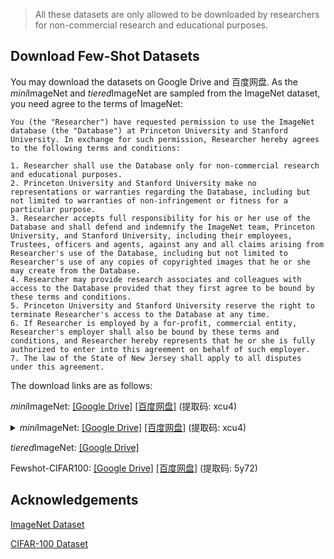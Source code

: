 > All these datasets are only allowed to be downloaded by researchers for non-commercial research and educational purposes. 

## Download Few-Shot Datasets

You may download the datasets on Google Drive and 百度网盘. As the *mini*ImageNet and *tiered*ImageNet are sampled from the ImageNet dataset, you need agree to the terms of ImageNet:

```
You (the "Researcher") have requested permission to use the ImageNet database (the "Database") at Princeton University and Stanford University. In exchange for such permission, Researcher hereby agrees to the following terms and conditions:

1. Researcher shall use the Database only for non-commercial research and educational purposes.
2. Princeton University and Stanford University make no representations or warranties regarding the Database, including but not limited to warranties of non-infringement or fitness for a particular purpose.
3. Researcher accepts full responsibility for his or her use of the Database and shall defend and indemnify the ImageNet team, Princeton University, and Stanford University, including their employees, Trustees, officers and agents, against any and all claims arising from Researcher's use of the Database, including but not limited to Researcher's use of any copies of copyrighted images that he or she may create from the Database.
4. Researcher may provide research associates and colleagues with access to the Database provided that they first agree to be bound by these terms and conditions.
5. Princeton University and Stanford University reserve the right to terminate Researcher's access to the Database at any time.
6. If Researcher is employed by a for-profit, commercial entity, Researcher's employer shall also be bound by these terms and conditions, and Researcher hereby represents that he or she is fully authorized to enter into this agreement on behalf of such employer.
7. The law of the State of New Jersey shall apply to all disputes under this agreement.
```

The download links are as follows:

*mini*ImageNet: [\[Google Drive\]](https://drive.google.com/drive/folders/1uZL6dhO-czXHYv_MR2HlrBU13q108Czr?usp=sharing)  [\[百度网盘\]](https://pan.baidu.com/s/1dHQWTXm9LXopb2KeC5xjbQ) (提取码: xcu4)
<details>
<summary><em>mini</em>ImageNet: <a href="https://drive.google.com/drive/folders/1uZL6dhO-czXHYv_MR2HlrBU13q108Czr?usp=sharing">[Google Drive]</a>  <a href="https://pan.baidu.com/s/1dHQWTXm9LXopb2KeC5xjbQ">[百度网盘]</a> (提取码: xcu4)</summary>
train.tar 125.9MB MD5: 62af9b3c839974dad2d474e6325795af
val.tar    30.8MB MD5: ab02f050b0bf66823e7acb0c1ac1bc6b
test.tar   39.2MB MD5: 318185fc3e3bf8bc57de887d9682c666
</details>

*tiered*ImageNet: [\[Google Drive\]](https://drive.google.com/file/d/1DFdrgGIA77fqDOzdmkiGw_xhZlXgyTRZ/view?usp=sharing)

Fewshot-CIFAR100: [\[Google Drive\]](https://drive.google.com/drive/folders/1EpznNuYlEB_-u2hD0Kh5GTI_0bT4s4e5?usp=sharing)  [\[百度网盘\]](https://pan.baidu.com/s/15vkVIBcNkaT-6u4OMfr_iA) (提取码: 5y72)

## Acknowledgements

[ImageNet Dataset](http://www.image-net.org/)

[CIFAR-100 Dataset](https://www.cs.toronto.edu/~kriz/cifar.html)

